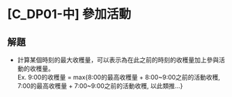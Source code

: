 # **[C_DP01-中] 參加活動**

## 解題
- 計算某個時刻的最大收穫量，可以表示為在此之前的時刻的收穫量加上參與活動的收穫量。  
Ex. 9:00的收穫量 = max{8:00的最高收穫量 + 8:00\~9:00之前的活動收穫, 7:00的最高收穫量 + 7:00\~9:00之前的活動收穫, 以此類推...}
